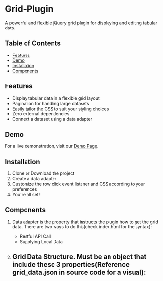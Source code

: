 # Grid-Plugin

A powerful and flexible jQuery grid plugin for displaying and editing tabular data.

## Table of Contents

- [Features](#features)
- [Demo](#demo)
- [Installation](#installation)
- [Components](#components)

## Features

- Display tabular data in a flexible grid layout
- Pagination for handling large datasets
- Easily tailor the CSS to suit your styling choices
- Zero external dependencies
- Connect a dataset using a data adapter
  
## Demo

For a live demonstration, visit our [Demo Page](https://global-virtual-networks.github.io/Grid-Plugin/).

## Installation

1. Clone or Download the project
2. Create a data adapter
3. Customize the row click event listener and CSS according to your preferences
4. You're all set!

## Components

1. Data adapter is the property that instructs the plugin how to get the grid data. There are two ways to do this(check index.html for the syntax):
    - Restful API Call
    - Supplying Local Data
      
2. Grid Data Structure. Must be an object that include these 3 properties(Reference grid_data.json in source code for a visual):
   - 



